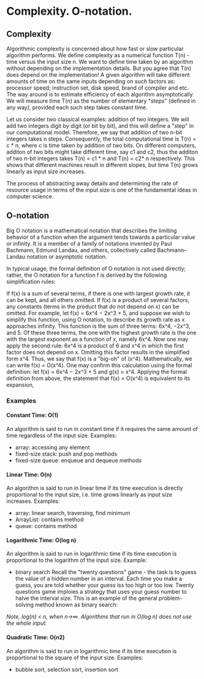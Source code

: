 # Complexity. O-notation.

## Complexity
Algorithmic complexity is concerned about how fast or slow particular algorithm performs. We define complexity as a numerical function T(n) - time versus the input size n. We want to define time taken by an algorithm without depending on the implementation details. But you agree that T(n) does depend on the implementation! A given algorithm will take different amounts of time on the same inputs depending on such factors as: processor speed; instruction set, disk speed, brand of compiler and etc. The way around is to estimate efficiency of each algorithm asymptotically. We will measure time T(n) as the number of elementary "steps" (defined in any way), provided each such step takes constant time.

Let us consider two classical examples: addition of two integers. We will add two integers digit by digit (or bit by bit), and this will define a "step" in our computational model. Therefore, we say that addition of two n-bit integers takes n steps. Consequently, the total computational time is T(n) = c * n, where c is time taken by addition of two bits. On different computers, additon of two bits might take different time, say c1 and c2, thus the additon of two n-bit integers takes T(n) = c1 * n and T(n) = c2* n respectively. This shows that different machines result in different slopes, but time T(n) grows linearly as input size increases.

The process of abstracting away details and determining the rate of resource usage in terms of the input size is one of the fundamental ideas in computer science.

## O-notation

Big O notation is a mathematical notation that describes the limiting behavior of a function when the argument tends towards a particular value or infinity. It is a member of a family of notations invented by Paul Bachmann, Edmund Landau, and others, collectively called Bachmann–Landau notation or asymptotic notation.

In typical usage, the formal definition of O notation is not used directly; rather, the O notation for a function f is derived by the following simplification rules:

If f(x) is a sum of several terms, if there is one with largest growth rate, it can be kept, and all others omitted.
If f(x) is a product of several factors, any constants (terms in the product that do not depend on x) can be omitted.
For example, let f(x) = 6x^4 − 2x^3 + 5, and suppose we wish to simplify this function, using O notation, to describe its growth rate as x approaches infinity. This function is the sum of three terms: 6x^4, −2x^3, and 5. Of these three terms, the one with the highest growth rate is the one with the largest exponent as a function of x, namely 6x^4. Now one may apply the second rule: 6x^4 is a product of 6 and x^4 in which the first factor does not depend on x. Omitting this factor results in the simplified form x^4. Thus, we say that f(x) is a "big-oh" of (x^4). Mathematically, we can write f(x) = O(x^4). One may confirm this calculation using the formal definition: let f(x) = 6x^4 − 2x^3 + 5 and g(x) = x^4. Applying the formal definition from above, the statement that f(x) = O(x^4) is equivalent to its expansion,

### Examples
#### Constant Time: O(1)
An algorithm is said to run in constant time if it requires the same amount of time regardless of the input size. Examples:

- array: accessing any element
- fixed-size stack: push and pop methods
- fixed-size queue: enqueue and dequeue methods

#### Linear Time: O(n)
An algorithm is said to run in linear time if its time execution is directly proportional to the input size, i.e. time grows linearly as input size increases. Examples:

- array: linear search, traversing, find minimum
- ArrayList: contains method
- queue: contains method

#### Logarithmic Time: O(log n)
An algorithm is said to run in logarithmic time if its time execution is proportional to the logarithm of the input size. Example:

- binary search
Recall the "twenty questions" game - the task is to guess the value of a hidden number in an interval. Each time you make a guess, you are told whether your guess iss too high or too low. Twenty questions game imploies a strategy that uses your guess number to halve the interval size. This is an example of the general problem-solving method known as binary search:

*Note, log(n) < n, when n→∞. Algorithms that run in O(log n) does not use the whole input.*

#### Quadratic Time: O(n2)
An algorithm is said to run in logarithmic time if its time execution is proportional to the square of the input size. Examples:

- bubble sort, selection sort, insertion sort

